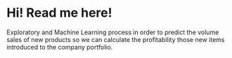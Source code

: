 # Hi! Read me here!
Exploratory and Machine Learning process in order to predict the volume sales of new products so we can calculate the profitability those new items introduced to the company portfolio.
